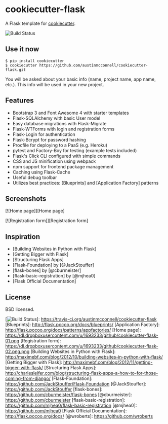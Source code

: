 cookiecutter-flask
==================

A Flask template for [cookiecutter].

![Build Status]

Use it now
----------

    $ pip install cookiecutter
    $ cookiecutter https://github.com/austinmcconnell/cookiecutter-flask.git

You will be asked about your basic info (name, project name, app name,
etc.). This info will be used in your new project.

Features
--------

-   Bootstrap 3 and Font Awesome 4 with starter templates
-   Flask-SQLAlchemy with basic User model
-   Easy database migrations with Flask-Migrate
-   Flask-WTForms with login and registration forms
-   Flask-Login for authentication
-   Flask-Bcrypt for password hashing
-   Procfile for deploying to a PaaS (e.g. Heroku)
-   pytest and Factory-Boy for testing (example tests included)
-   Flask\'s Click CLI configured with simple commands
-   CSS and JS minification using webpack
-   npm support for frontend package management
-   Caching using Flask-Cache
-   Useful debug toolbar
-   Utilizes best practices: [Blueprints] and [Application Factory]
    patterns

Screenshots
-----------

[![Home page]][Home page]

[![Registration form]][Registration form]

Inspiration
-----------

-   [Building Websites in Python with Flask]
-   [Getting Bigger with Flask]
-   [Structuring Flask Apps]
-   [Flask-Foundation] by [@JackStouffer]
-   [flask-bones] by [@cburmeister]
-   [flask-basic-registration] by [@mjhea0]
-   [Flask Official Documentation]

License
-------

BSD licensed.

  [cookiecutter]: https://github.com/audreyr/cookiecutter
  [Build Status]: https://travis-ci.org/austinmcconnell/cookiecutter-flask.svg
  [![Build Status]]: https://travis-ci.org/austinmcconnell/cookiecutter-flask
  [Blueprints]: http://flask.pocoo.org/docs/blueprints/
  [Application Factory]: http://flask.pocoo.org/docs/patterns/appfactories/
  [Home page]: https://dl.dropboxusercontent.com/u/1693233/github/cookiecutter-flask-01.png
  [Registration form]: https://dl.dropboxusercontent.com/u/1693233/github/cookiecutter-flask-02.png.png
  [Building Websites in Python with Flask]: http://maximebf.com/blog/2012/10/building-websites-in-python-with-flask/
  [Getting Bigger with Flask]: http://maximebf.com/blog/2012/11/getting-bigger-with-flask/
  [Structuring Flask Apps]: http://charlesleifer.com/blog/structuring-flask-apps-a-how-to-for-those-coming-from-django/
  [Flask-Foundation]: https://github.com/JackStouffer/Flask-Foundation
  [@JackStouffer]: https://github.com/JackStouffer
  [flask-bones]: https://github.com/cburmeister/flask-bones
  [@cburmeister]: https://github.com/cburmeister
  [flask-basic-registration]: https://github.com/mjhea0/flask-basic-registration
  [@mjhea0]: https://github.com/mjhea0
  [Flask Official Documentation]: http://flask.pocoo.org/docs/
  [@wroberts]: https://github.com/wroberts
